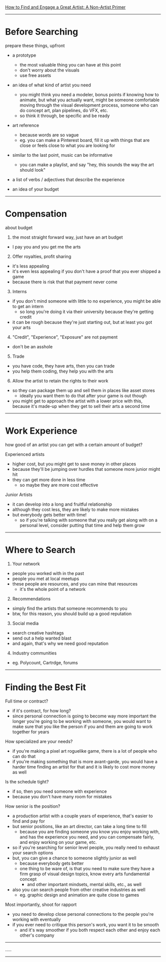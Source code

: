 [How to Find and Engage a Great Artist: A Non-Artist Primer](https://www.youtube.com/watch?v=JDANkhIa7yI)
___

# Before Searching

prepare these things, upfront
* a prototype
	* the most valuable thing you can have at this point
	* don't worry about the visuals
	* use free assets
* an idea of what kind of artist you need
	* you might think you need a modeler, bonus points if knowing how to animate, but what you actually want, might be someone comfortable moving through the visual development process, someone who can do concept art, plan pipelines, do VFX, etc.
	* so think it through, be specific and be ready

* art reference
	* because words are so vague
	* eg. you can make a Pinterest board, fill it up with things that are close or feels close to what you are looking for
* similar to the last point, music can be informative
	* you can make a playlist, and say "hey, this sounds the way the art should look"
* a list of verbs / adjectives that describe the experience

* an idea of your budget
___

# Compensation
about budget

1. the most straight forward way, just have an art budget
* I pay you and you get me the arts

2. Offer royalties, profit sharing
* it's less appealing
* it's even less appealing if you don't have a proof that you ever shipped a game
* because there is risk that that payment never come

3. Interns
* if you don't mind someone with little to no experience, you might be able to get an intern
	* so long you're doing it via their university because they're getting credit
* it can be rough because they're just starting out, but at least you got your arts

4. "Credit", "Experience", "Exposure" are not payment
* don't be an asshole

5. Trade
* you have code, they have arts, then you can trade
* you help them coding, they help you with the arts

6. Allow the artist to retain the rights to their work
* so they can package them up and sell them in places like asset stores
	* ideally you want them to do that after your game is out though
* you might get to approach the artist with a lower price with this, because it's made-up when they get to sell their arts a second time
___

# Work Experience
how good of an artist you can get with a certain amount of budget?

Experienced artists
* higher cost, but you might get to save money in other places
* because they'll be jumping over hurdles that someone more junior might hit
* they can get more done in less time
	* so maybe they are more cost effective

Junior Artists
* it can develop into a long and fruitful relationship
* although they cost less, they are likely to make more mistakes
* but everybody gets better with time!
	* so if you're talking with someone that you really get along with on a personal level, consider putting that time and help them grow
___

# Where to Search

1. Your network
* people you worked with in the past
* people you met at local meetups
* these people are resources, and you can mine that resources
	* it's the whole point of a network

2. Recommendations
* simply find the artists that someone recommends to you
* btw, for this reason, you should build up a good reputation

3. Social media
* search creative hashtags
* send out a help wanted blast
* and again, that's why we need good reputation

4. Industry communities
* eg. Polycount, Cartrdge, forums
___

# Finding the Best Fit

Full time or contract?
* if it's contract, for how long?
* since personal connection is going to become way more important the longer you're going to be working with someone, you would want to make sure that you like the person if you and them are going to work together for years

How specialized are your needs?
* if you're making a pixel art roguelike game, there is a lot of people who can do that
* if you're making something that is more avant-garde, you would have a harder time finding an artist for that and it is likely to cost more money as well

Is the schedule tight?
* if so, then you need someone with experience
* because you don't have many room for mistakes

How senior is the position?
* a production artist with a couple years of experience, that's easier to find and pay for
* but senior positions, like an art director, can take a long time to fill
	* because you are finding someone you know you enjoy working with, and has the experience you need, and you can compensate fairly, and enjoy working on your game, etc.
* so if you're searching for senior level people, you really need to exhaust your search options
* but, you can give a chance to someone slightly junior as well
	* because everybody gets better
	* one thing to be ware of, is that you need to make sure they have a firm grasp of visual design topics, know every arts fundamental concept
		* and other important mindsets, mental skills, etc., as well
* also you can search people from other creative industries as well
	* eg. graphic design and animation are quite close to games

Most importantly, shoot for rapport
* you need to develop close personal connections to the people you're working with eventually
* if you ever need to critique this person's work, you want it to be smooth
	* and it's way smoother if you both respect each other and enjoy each other's company
___

.....
___

